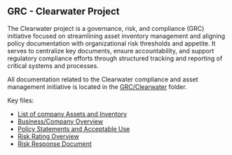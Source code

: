 ## GRC - Clearwater Project

The Clearwater project is a governance, risk, and compliance (GRC) initiative focused on streamlining asset inventory management and aligning policy documentation with organizational risk thresholds and appetite. It serves to centralize key documents, ensure accountability, and support regulatory compliance efforts through structured tracking and reporting of critical systems and processes.

All documentation related to the Clearwater compliance and asset management initiative is located in the [GRC/Clearwater](GRC/Clearwater/) folder.

Key files:
- [List of company Assets and Inventory](GRC/Clearwater/Assest_Inventory.pdf)
- [Business/Company Overview](GRC/Clearwater/BrightingtonAcademy2025.pdf)
- [Policy Statements and Acceptable Use](GRC/Clearwater/PolicyStatementsEthanByrd.pdf)
- [Risk Rating Overview](GRC/Clearwater/Risk_Rating.pdf)
- [Risk Response Document](GRC/Clearwater/Risk_Response.pdf)

